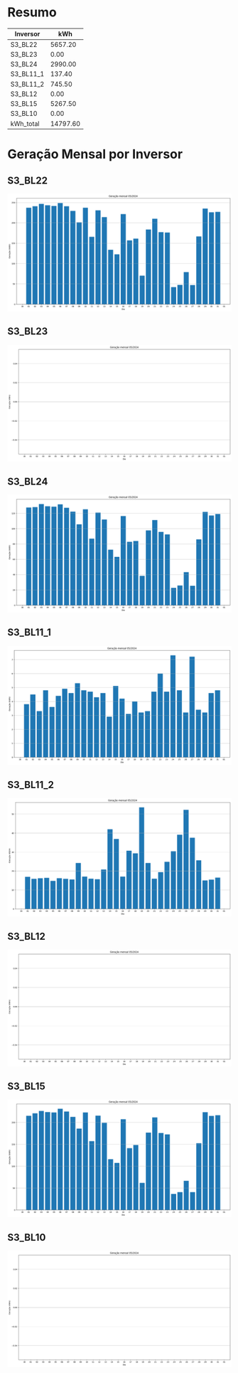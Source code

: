 # Resumo
| Inversor | kWh    |
| -------- | ------ |
| S3_BL22       | 5657.20 |
| S3_BL23       | 0.00 |
| S3_BL24       | 2990.00 |
| S3_BL11_1       | 137.40 |
| S3_BL11_2       | 745.50 |
| S3_BL12       | 0.00 |
| S3_BL15       | 5267.50 |
| S3_BL10       | 0.00 |
| kWh_total       | 14797.60 |
# Geração Mensal por Inversor
## S3_BL22
![My Image](plots/S3_BL22.png)
## S3_BL23
![My Image](plots/S3_BL23.png)
## S3_BL24
![My Image](plots/S3_BL24.png)
## S3_BL11_1
![My Image](plots/S3_BL11_1.png)
## S3_BL11_2
![My Image](plots/S3_BL11_2.png)
## S3_BL12
![My Image](plots/S3_BL12.png)
## S3_BL15
![My Image](plots/S3_BL15.png)
## S3_BL10
![My Image](plots/S3_BL10.png)
